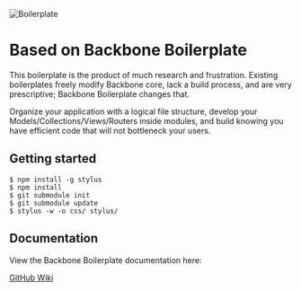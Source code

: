 ![Boilerplate](https://github.com/tbranyen/backbone-boilerplate/raw/assets/header.png)

Based on Backbone Boilerplate
====================

This boilerplate is the product of much research and frustration.  Existing
boilerplates freely modify Backbone core, lack a build process, and are very
prescriptive; Backbone Boilerplate changes that.

Organize your application with a logical file structure, develop your
Models/Collections/Views/Routers inside modules, and build knowing you have
efficient code that will not bottleneck your users.

## Getting started ##

    $ npm install -g stylus
    $ npm install
    $ git submodule init
    $ git submodule update
    $ stylus -w -o css/ stylus/

## Documentation ##

View the Backbone Boilerplate documentation here:

[GitHub Wiki](https://github.com/tbranyen/backbone-boilerplate/wiki)

